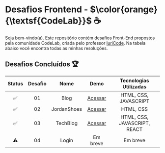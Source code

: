 <div>
 <h1>Desafios Frontend - $\color{orange}{\textsf{CodeLab}}$ ☕</h1>
</div>

<p>Seja bem-vindo(a). Este repositório contém desafios Front-End propostos pela comunidade CodeLab, criada pelo professor <a href="https://github.com/iuricode" target="_blank">IuriCode</a>. Na tabela abaixo você encontra todas as minhas resoluções.</p> 

## Desafios Concluídos 🏆

| Status | Desafio | Nome | Demo | Tecnologias Utilizadas
:------: | :-----: | :--: | :--: | :-----:
✅ | 01 | Blog | <a href="https://blog-codelab.netlify.app/" target="_blank">Acessar</a> | HTML, CSS, JAVASCRIPT
✅ | 02 | JordanShoes | <a href="https://jordanshoes-store.netlify.app/" target="_blank">Acessar</a> | HTML, CSS
✅ | 03 | TechBlog | <a href="https://tech-blog-psi-nine.vercel.app/" target="_blank">Acessar</a> | HTML, CSS, JAVASCRIPT, REACT
⚠️ | 04 | Login | Em breve | Em breve
